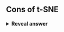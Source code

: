 ## Cons of t-SNE
<details>
<summary><b>Reveal answer</b></summary>
- Faraway distances are meaningless<br>- requires Lots of memory, doesn't scael!<br><br><img src="../../../../../media/paste-408050ddea411033722c97f158935c1ca36d6b65.jpg">
</details>
